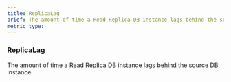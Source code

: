 ```yaml
---
title: ReplicaLag
brief: The amount of time a Read Replica DB instance lags behind the source DB instance.
metric_type:
---
```

### ReplicaLag

The amount of time a Read Replica DB instance lags behind the source DB instance.
